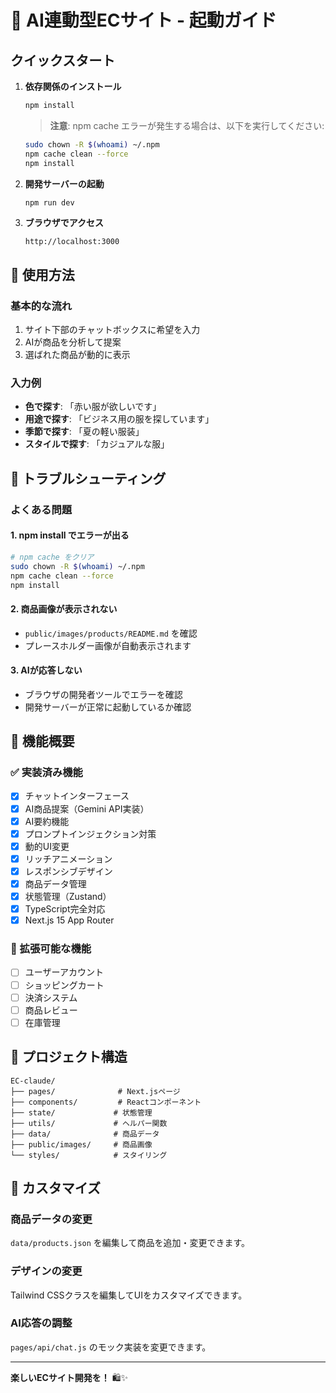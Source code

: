 # 🚀 AI連動型ECサイト - 起動ガイド

## クイックスタート

1. **依存関係のインストール**
   ```bash
   npm install
   ```
   
   > **注意**: npm cache エラーが発生する場合は、以下を実行してください:
   ```bash
   sudo chown -R $(whoami) ~/.npm
   npm cache clean --force
   npm install
   ```

2. **開発サーバーの起動**
   ```bash
   npm run dev
   ```

3. **ブラウザでアクセス**
   ```
   http://localhost:3000
   ```

## 🎯 使用方法

### 基本的な流れ
1. サイト下部のチャットボックスに希望を入力
2. AIが商品を分析して提案
3. 選ばれた商品が動的に表示

### 入力例
- **色で探す**: 「赤い服が欲しいです」
- **用途で探す**: 「ビジネス用の服を探しています」  
- **季節で探す**: 「夏の軽い服装」
- **スタイルで探す**: 「カジュアルな服」

## 🔧 トラブルシューティング

### よくある問題

#### 1. npm install でエラーが出る
```bash
# npm cache をクリア
sudo chown -R $(whoami) ~/.npm
npm cache clean --force
npm install
```

#### 2. 商品画像が表示されない
- `public/images/products/README.md` を確認
- プレースホルダー画像が自動表示されます

#### 3. AIが応答しない
- ブラウザの開発者ツールでエラーを確認
- 開発サーバーが正常に起動しているか確認

## 🌟 機能概要

### ✅ 実装済み機能
- [x] チャットインターフェース
- [x] AI商品提案（Gemini API実装）
- [x] AI要約機能
- [x] プロンプトインジェクション対策
- [x] 動的UI変更
- [x] リッチアニメーション
- [x] レスポンシブデザイン
- [x] 商品データ管理
- [x] 状態管理（Zustand）
- [x] TypeScript完全対応
- [x] Next.js 15 App Router

### 🔮 拡張可能な機能
- [ ] ユーザーアカウント
- [ ] ショッピングカート
- [ ] 決済システム
- [ ] 商品レビュー
- [ ] 在庫管理

## 📁 プロジェクト構造

```
EC-claude/
├── pages/              # Next.jsページ
├── components/         # Reactコンポーネント  
├── state/             # 状態管理
├── utils/             # ヘルパー関数
├── data/              # 商品データ
├── public/images/     # 商品画像
└── styles/            # スタイリング
```

## 🎨 カスタマイズ

### 商品データの変更
`data/products.json` を編集して商品を追加・変更できます。

### デザインの変更  
Tailwind CSSクラスを編集してUIをカスタマイズできます。

### AI応答の調整
`pages/api/chat.js` のモック実装を変更できます。

---

**楽しいECサイト開発を！** 🛍️✨